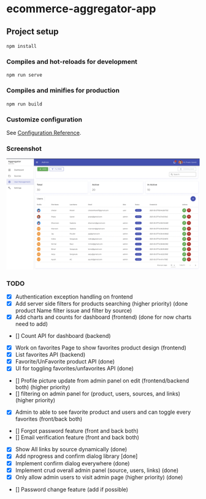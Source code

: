 # ecommerce-aggregator-app

## Project setup
```
npm install
```

### Compiles and hot-reloads for development
```
npm run serve
```

### Compiles and minifies for production
```
npm run build
```

### Customize configuration
See [Configuration Reference](https://cli.vuejs.org/config/).

### Screenshot
![Alt text](./screenshot.png?raw=true "Screenshot")


### TODO

* [x] Authentication exception handling on frontend
* [x] Add server side filters for products searching (higher priority) (done product Name filter issue and filter by source)
* [x] Add charts and counts for dashboard (frontend) (done for now charts need to add)
* [] Count API for dashboard (backend)
* [x] Work on favorites Page to show favorites product design (frontend)
* [x] List favorites API (backend)
* [x] Favorite/UnFavorite product API (done)
* [x] UI for toggling favorites/unfavorites API (done)
* [] Profile picture update from admin panel on edit (frontend/backend both) (higher priority)
* [] filtering on admin panel for (product, users, sources, and links) (higher priority)
* [x] Admin to able to see favorite product and users and can toggle every favorites (front/back both)
* [] Forgot password feature (front and back both)
* [] Email verification feature (front and back both)
* [x] Show All links by source dynamically (done)
* [x] Add nprogress and confirm dialog library [done]
* [x] Implement confirm dialog everywhere (done)
* [x] Implement crud overall admin panel (source, users, links) (done)
* [x] Only allow admin users to visit admin page (higher priority) (done)
* [] Password change feature (add if possible)
